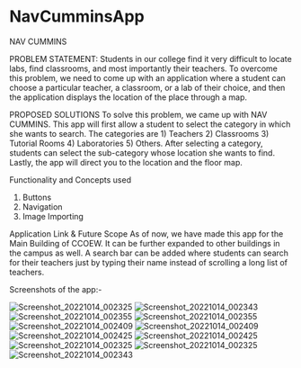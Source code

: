 # NavCumminsApp
NAV CUMMINS

PROBLEM STATEMENT:
Students in our college find it very difficult to locate labs, find classrooms, and most importantly their teachers. To overcome this problem, we need to come up with an application where a student can choose a particular teacher, a classroom, or a lab of their choice, and then the application displays the location of the place through a map.

PROPOSED SOLUTIONS
To solve this problem, we came up with NAV CUMMINS. 
This app will first allow a student to select the category in which she wants to search. The categories are 1) Teachers 2) Classrooms 3) Tutorial Rooms 4) Laboratories 5) Others. After selecting a category, students can select the sub-category whose location she wants to find. Lastly, the app will direct you to the location and the floor map. 

Functionality and Concepts used
1)	Buttons
2)	Navigation
3)	Image Importing

Application Link & Future Scope
As of now, we have made this app for the Main Building of CCOEW. It can be further expanded to other buildings in the campus as well.
A search bar can be added where students can search for their teachers just by typing their name instead of scrolling a long list of teachers.

Screenshots of the app:-

![Screenshot_20221014_002325](https://user-images.githubusercontent.com/112975877/195688919-55438656-0376-49d9-bc5c-266683723448.jpg)
![Screenshot_20221014_002343](https://user-images.githubusercontent.com/112975877/195688929-cca0f732-1871-489f-b705-f599c8e270cb.jpg)
![Screenshot_20221014_002355](https://user-images.githubusercontent.com/112975877/195688936-055c8a4b-7cbe-4381-a04c-4be4a994ac4a.jpg)
![Screenshot_20221014_002355](https://user-images.githubusercontent.com/112975877/195688952-ba2442e4-275c-4de9-bf50-5a42ae45281b.jpg)
![Screenshot_20221014_002409](https://user-images.githubusercontent.com/112975877/195688954-8cc32345-b121-45d8-9fa2-d30466e952af.jpg)
![Screenshot_20221014_002409](https://user-images.githubusercontent.com/112975877/195688957-ca699630-189e-45a5-ac4b-6c12114a9693.jpg)
![Screenshot_20221014_002425](https://user-images.githubusercontent.com/112975877/195688958-2b96e4fd-7563-42ca-b1d1-097d5d962699.jpg)
![Screenshot_20221014_002425](https://user-images.githubusercontent.com/112975877/195688961-995717a5-e08f-4021-b726-1d0cea2fd43e.jpg)
![Screenshot_20221014_002325](https://user-images.githubusercontent.com/112975877/195688965-8e8d9ce5-8d77-4a1d-8a39-3bcdd0a8d71b.jpg)
![Screenshot_20221014_002325](https://user-images.githubusercontent.com/112975877/195688966-f1a7a02a-df44-49d3-814e-9789dfa75b9a.jpg)
![Screenshot_20221014_002343](https://user-images.githubusercontent.com/112975877/195688932-a2daf786-9a30-4f77-8c45-f59adba88277.jpg)




